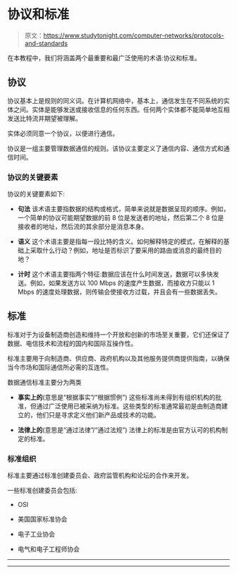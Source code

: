 # 协议和标准

> 原文：<https://www.studytonight.com/computer-networks/protocols-and-standards>

在本教程中，我们将涵盖两个最重要和最广泛使用的术语:协议和标准。

## 协议

协议基本上是规则的同义词。在计算机网络中，基本上，通信发生在不同系统的实体之间。实体是能够发送或接收信息的任何东西。任何两个实体都不能简单地互相发送比特流并期望被理解。

实体必须同意一个协议，以便进行通信。

协议是一组主要管理数据通信的规则。该协议主要定义了通信内容、通信方式和通信时间。

### 协议的关键要素

协议的关键要素如下:

*   **句法**
    该术语主要指数据的结构或格式，简单来说就是数据呈现的顺序。例如，一个简单的协议可能期望数据的前 8 位是发送者的地址，然后第二个 8 位是接收者的地址，然后流的其余部分是消息本身。

*   **语义**
    这个术语主要是指每一段比特的含义。如何解释特定的模式，在解释的基础上采取什么行动？例如，地址是否标识了要采用的路由或消息的最终目的地？

*   **计时**
    这个术语主要指两个特征:数据应该在什么时间发送，数据可以多快发送。例如，如果发送方以 100 Mbps 的速度产生数据，而接收方只能以 1 Mbps 的速度处理数据，则传输会使接收方过载，并且会有一些数据丢失。

## 标准

标准对于为设备制造商创造和维持一个开放和创新的市场至关重要，它们还保证了数据、电信技术和流程的国内和国际互操作性。

标准主要用于向制造商、供应商、政府机构以及其他服务提供商提供指南，以确保当今市场和国际通信所必需的互连性。

数据通信标准主要分为两类

*   **事实上的**(意思是“根据事实”/“根据惯例”)
    这些标准尚未得到有组织机构的批准，但通过广泛使用已被采纳为标准。这些类型的标准通常最初是由制造商建立的，他们只是寻求定义他们新产品或技术的功能。

*   **法律上的**(意思是“通过法律”/“通过法规”)
    法律上的标准是由官方认可的机构制定的标准。

### 标准组织

标准主要通过标准创建委员会、政府监管机构和论坛的合作来开发。

一些标准创建委员会包括:

*   OSI

*   美国国家标准协会

*   电子工业协会

*   电气和电子工程师协会



* * *

* * *